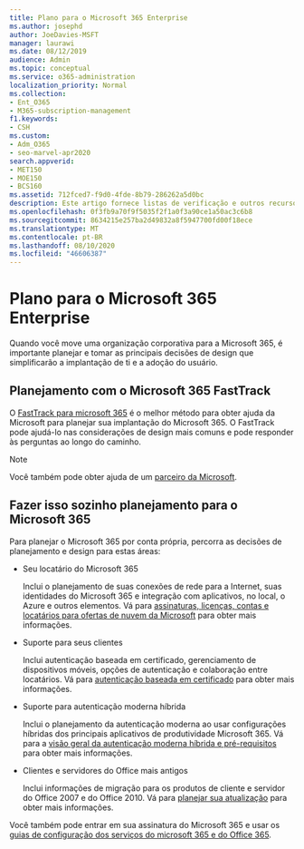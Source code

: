 ```yaml
---
title: Plano para o Microsoft 365 Enterprise
ms.author: josephd
author: JoeDavies-MSFT
manager: laurawi
ms.date: 08/12/2019
audience: Admin
ms.topic: conceptual
ms.service: o365-administration
localization_priority: Normal
ms.collection:
- Ent_O365
- M365-subscription-management
f1.keywords:
- CSH
ms.custom:
- Adm_O365
- seo-marvel-apr2020
search.appverid:
- MET150
- MOE150
- BCS160
ms.assetid: 712fced7-f9d0-4fde-8b79-286262a5d0bc
description: Este artigo fornece listas de verificação e outros recursos para planejar sua implantação do Microsoft 365 Enterprise.
ms.openlocfilehash: 0f3fb9a70f9f5035f2f1a0f3a90ce1a50ac3c6b8
ms.sourcegitcommit: 8634215e257ba2d49832a8f5947700fd00f18ece
ms.translationtype: MT
ms.contentlocale: pt-BR
ms.lasthandoff: 08/10/2020
ms.locfileid: "46606387"
---
```

# <a name="plan-for-microsoft-365-enterprise"></a>Plano para o Microsoft 365 Enterprise

Quando você move uma organização corporativa para a Microsoft 365, é importante planejar e tomar as principais decisões de design que simplificarão a implantação de ti e a adoção do usuário. 

## <a name="planning-with-microsoft-365-fasttrack"></a>Planejamento com o Microsoft 365 FastTrack

O [FastTrack para microsoft 365](https://www.microsoft.com/fasttrack/microsoft-365) é o melhor método para obter ajuda da Microsoft para planejar sua implantação do Microsoft 365. O FastTrack pode ajudá-lo nas considerações de design mais comuns e pode responder às perguntas ao longo do caminho. 

>[!Note]
>Você também pode obter ajuda de um [parceiro da Microsoft](https://www.microsoft.com/solution-providers/home).
>

## <a name="do-it-yourself-planning-for-microsoft-365"></a>Fazer isso sozinho planejamento para o Microsoft 365

Para planejar o Microsoft 365 por conta própria, percorra as decisões de planejamento e design para estas áreas:

- Seu locatário do Microsoft 365

  Inclui o planejamento de suas conexões de rede para a Internet, suas identidades do Microsoft 365 e integração com aplicativos, no local, o Azure e outros elementos. Vá para [assinaturas, licenças, contas e locatários para ofertas de nuvem da Microsoft](subscriptions-licenses-accounts-and-tenants-for-microsoft-cloud-offerings.md) para obter mais informações.

- Suporte para seus clientes

  Inclui autenticação baseada em certificado, gerenciamento de dispositivos móveis, opções de autenticação e colaboração entre locatários. Vá para [autenticação baseada em certificado](office-365-client-support-certificate-based-authentication.md) para obter mais informações.

- Suporte para autenticação moderna híbrida

  Inclui o planejamento da autenticação moderna ao usar configurações híbridas dos principais aplicativos de produtividade Microsoft 365. Vá para a [visão geral da autenticação moderna híbrida e pré-requisitos](hybrid-modern-auth-overview.md) para obter mais informações.

- Clientes e servidores do Office mais antigos

  Inclui informações de migração para os produtos de cliente e servidor do Office 2007 e do Office 2010. Vá para [planejar sua atualização](plan-upgrade-previous-versions-office.md) para obter mais informações.

Você também pode entrar em sua assinatura do Microsoft 365 e usar os [guias de configuração dos serviços do microsoft 365 e do Office 365](setup-guides-for-office-365.md).
